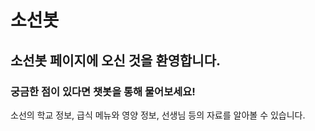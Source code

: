 # 소선봇
## 소선봇 페이지에 오신 것을 환영합니다.
### 궁금한 점이 있다면 챗봇을 통해 물어보세요!

소선의 학교 정보, 급식 메뉴와 영양 정보, 선생님 등의 자료를 알아볼 수 있습니다.
